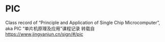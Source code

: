 # PIC
Class record of “Principle and Application of Single Chip Microcomputer”, aka PIC
“单片机原理及应用”课程记录
转载自 https://www.jingyanjun.cn/sign/#/pic
